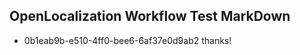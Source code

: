 ## OpenLocalization Workflow Test MarkDown
* 0b1eab9b-e510-4ff0-bee6-6af37e0d9ab2 thanks!

<!--HONumber=Aug16_HO3-->



